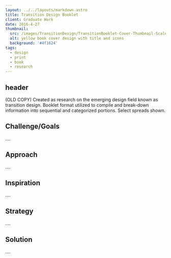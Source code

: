 ```yaml
---
layout: ../../layouts/markdown.astro
title: Transition Design Booklet
client: Graduate Work
date: 2016-4-27
thumbnail: 
  src: /images/TransitionDesign/TransitionBooklet-Cover-Thumbnail-Scale.png
  alt: yellow book cover design with title and icons
  background: '#4f1624'
tags:
  - design
  - print
  - book
  - research
---
```


## header

(OLD COPY) Created as research on the emerging design field known as transition design. Booklet format utilized to compile and break-down information into sequential and categorized portions. Select spreads shown.

## Challenge/Goals

.... 

## Approach

....

## Inspiration 

....

## Strategy 

....

## Solution

.... 